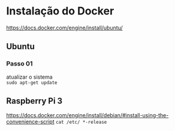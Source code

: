 # Instalação do Docker
https://docs.docker.com/engine/install/ubuntu/

## Ubuntu
###  Passo 01
atualizar o sistema <br>
```sudo apt-get update```




## Raspberry Pi 3
https://docs.docker.com/engine/install/debian/#install-using-the-convenience-script
```cat /etc/ *-release```

